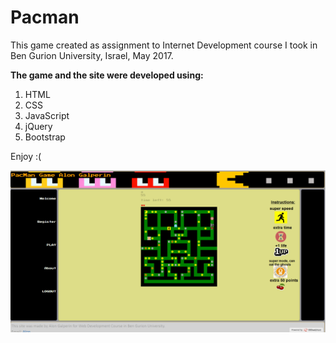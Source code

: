 # Pacman
  
This game created as assignment to Internet Development course I took in Ben Gurion University, Israel, May 2017.  
  
__The game and the site were developed using:__
1. HTML
2. CSS
3. JavaScript
4. jQuery
5. Bootstrap  
  
Enjoy :(
  
![alt text](https://github.com/alongalperin/pacman/blob/master/images/pacman.png)
